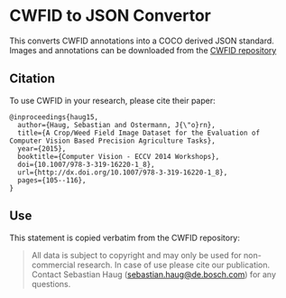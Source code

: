 # CWFID to JSON Convertor

This converts CWFID annotations into a COCO derived JSON standard. Images and annotations can be downloaded from the [CWFID repository](https://github.com/cwfid/dataset) 

## Citation

To use CWFID in your research, please cite their paper:
```
@inproceedings{haug15,
  author={Haug, Sebastian and Ostermann, J{\"o}rn},
  title={A Crop/Weed Field Image Dataset for the Evaluation of Computer Vision Based Precision Agriculture Tasks},
  year={2015},
  booktitle={Computer Vision - ECCV 2014 Workshops},
  doi={10.1007/978-3-319-16220-1_8},
  url={http://dx.doi.org/10.1007/978-3-319-16220-1_8},
  pages={105--116},
}
```
## Use

This statement is copied verbatim from the CWFID repository:

>All data is subject to copyright and may only be used for non-commercial research. In case of use please cite our publication.
>Contact Sebastian Haug (sebastian.haug@de.bosch.com) for any questions.

